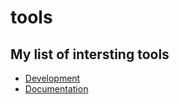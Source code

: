 # tools
## My list of intersting tools

* [Development](dev.md)
* [Documentation](documentation.md)
